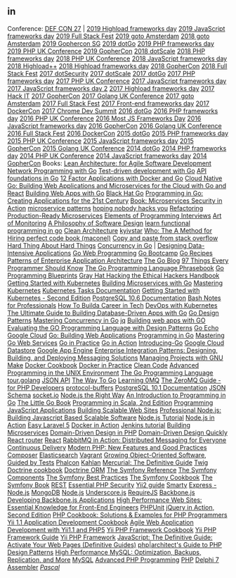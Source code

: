 in
-

Conference:
[DEF CON 27](https://www.youtube.com/playlist?list=PL9fPq3eQfaaA4qJEQQyXDYtTIfxCNA0wB)
|
[2019 Highload frameworks day]()
[2019 JavaScript frameworks day](https://www.youtube.com/watch?v=vjj8B4sq0UI&list=PLPcgQFk9n9y_kZkCkvGhVhUnwhfypNoeI)
[2019 Full Stack Fest](https://www.youtube.com/watch?v=Wf4cmblHVoE&list=PLe9psSNJBf74yYiVXDXz8UnRnWf3NHzS-)
[2019 goto Amsterdam](https://www.youtube.com/watch?v=DkNeyCW-eH0&list=PLEx5khR4g7PKT9RvuVyQxJLO8CZUJzNMy)
[2018 goto Amsterdam](https://www.youtube.com/watch?v=vSd_0zGxsIU&list=PLEx5khR4g7PJzxBWC9c6xx0LghEIxCLwm)
[2019 Gophercon SG](https://www.youtube.com/playlist?list=PLq2Nv-Sh8EbYBYteOWx9rNuy0JSF8mzsu)
[2019 dotGo](https://www.youtube.com/watch?v=ZACOc-NwV0c&list=PLMW8Xq7bXrG5B_gvikeSf3Du3NGBs4yVi)
[2019 PHP frameworks day]()
[2019 PHP UK Conference]()
[2019 GopherCon]()
[2018 dotScale]()
[2018 PHP frameworks day]()
[2018 PHP UK Conference]()
[2018 JavaScript frameworks day]()
[2018 Highload++]()
[2018 Highload frameworks day]()
[2018 GopherCon]()
[2018 Full Stack Fest]()
[2017 dotSecurity]()
[2017 dotScale]()
[2017 dotGo]()
[2017 PHP frameworks day]()
[2017 PHP UK Conference]()
[2017 JavaScript frameworks day]()
[2017 JavaScript frameworks day 2]()
[2017 Highload frameworks day]()
[2017 Hack IT]()
[2017 GopherCon]()
[2017 Golang UK Conference]()
[2017 goto Amsterdam]()
[2017 Full Stack Fest]()
[2017 Front-end frameworks day]()
[2017 DockerCon]()
[2017 Chrome Dev Summit]()
[2016 dotGo]()
[2016 PHP frameworks day]()
[2016 PHP UK Conference]()
[2016 Most JS Frameworks Day]()
[2016 JavaScript frameworks day]()
[2016 GopherCon]()
[2016 Golang UK Conference]()
[2016 Full Stack Fest]()
[2016 DockerCon]()
[2015 dotGo]()
[2015 PHP frameworks day]()
[2015 PHP UK Conference]()
[2015 JavaScript frameworks day]()
[2015 GopherCon]()
[2015 Golang UK Conference]()
[2014 dotGo]()
[2014 PHP frameworks day]()
[2014 PHP UK Conference]()
[2014 JavaScript frameworks day]()
[2014 GopherCon]()
Books:
[Lean Architecture: for Agile Software Development](https://www.amazon.com/Lean-Architecture-Agile-Software-Development/dp/0470684208/)
[Network Programming with Go](https://www.apress.com/us/book/9781484226919)
[Test-driven development with Go](https://leanpub.com/golang-tdd)
[API foundations in Go](https://leanpub.com/api-foundations)
[12 Factor Applications with Docker and Go](https://leanpub.com/12fa-docker-golang)
[](https://gumroad.com/l/web-development-with-go)
[Cloud Native Go: Building Web Applications and Microservices for the Cloud with Go and React](https://www.amazon.com/Cloud-Native-Applications-Microservices-Developers/dp/0672337797)
[Building Web Apps with Go]()
[](https://checkmarx.gitbooks.io/go-scp/)
[Black Hat Go](https://nostarch.com/blackhatgo)
[Programming in Go: Creating Applications for the 21st Century](http://www.informit.com/store/programming-in-go-creating-applications-for-the-21st-9780321774637)
[Book: Microservices Security in Action](https://www.manning.com/books/microservices-security-in-action)
[microservice patterns]()
[hoping nobody hacks you]()
[Refactoring](https://books.google.com.ua/books/about/Refactoring.html?id=1MsETFPD3I0C&redir_esc=y)
[Production-Ready Microservices](http://shop.oreilly.com/product/0636920053675.do)
[Elements of Programming Interviews](https://www.amazon.com/gp/product/1479274836/ref=ox_sc_act_title_1?smid=ATVPDKIKX0DER&psc=1)
[Art of Monitoring]()
[A Philosophy of Software Design]()
[learn functional programming in go]()
[Clean Architecture]()
[kyivstar](https://coollib.com/b/232539/read)
[Who: The A Method for Hiring ]()
[perfect code book (maconel)]()
[Copy and paste from stack overflow]()
[Hard Thing About Hard Things]()
[Concurrency in Go](https://www.amazon.com/Concurrency-Go-Tools-Techniques-Developers/dp/1491941197/ref=sr_1_1?crid=1959NZCX53XAW&keywords=concurrency+in+go&qid=1567511269&s=books&sprefix=concurre%2Cstripbooks-intl-ship%2C234&sr=1-1)
|
[Designing Data-Intensive Applications](https://www.amazon.com/Designing-Data-Intensive-Applications-Reliable-Maintainable/dp/1449373321)
[Go Web Programming](https://www.manning.com/books/go-web-programming)
[Go Bootcamp](http://www.golangbootcamp.com)
[Go Recipes](https://www.amazon.com/Go-Recipes-Problem-Solution-Shiju-Varghese/dp/1484211898)
[Patterns of Enterprise Application Architecture](https://books.google.com.ua/books/about/Patterns_of_enterprise_application_archi.html?id=FyWZt5DdvFkC&redir_esc=y)
[The Go Blog](https://blog.golang.org)
[97 Things Every Programmer Should Know](https://www.oreilly.com/library/view/97-things-every/9780596809515/)
[The Go Programming Language Phrasebook](https://www.amazon.com/Programming-Language-Phrasebook-Developers-Library/dp/0321817141)
[Go Programming Blueprints](https://www.packtpub.com/application-development/go-programming-blueprints)
[Gray Hat Hacking the Ethical Hackers Handbook ](https://www.amazon.com/Gray-Hacking-Ethical-Hackers-Handbook/dp/0071742557)
[Getting Started with Kubernetes](https://www.packtpub.com/virtualization-and-cloud/getting-started-kubernetes)
[Building Microservices with Go](https://www.packtpub.com/application-development/building-microservices-go)
[Mastering Kubernetes](https://www.goodreads.com/book/show/35265720-mastering-kubernetes)
[Kubernetes Tasks Documentation]()
[Getting Started with Kubernetes - Second Edition](https://www.amazon.com/Getting-Started-Kubernetes-Orchestrate-large-scale/dp/1787283364)
[PostgreSQL 10.6 Documentation](https://www.postgresql.org/files/documentation/pdf/10/postgresql-10-A4.pdf)
[Bash Notes for Professionals](https://openlibra.com/en/book/bash-notes-for-professionals)
[How To Builda Career in Tech](https://www.producthunt.com/posts/how-to-build-a-career-in-tech-by-product-hunt)
[DevOps with Kubernetes](https://www.oreilly.com/library/view/devops-with-kubernetes/9781788396646/)
[The Ultimate Guide to Building Database-Driven Apps with Go](https://www.vividcortex.com/resources/the-ultimate-guide-to-building-database-driven-apps-with-go)
[Go Design Patterns](https://www.amazon.com/Design-Patterns-Mario-Castro-Contreras-ebook/dp/B01IHOVFIQ)
[Mastering Concurrency in Go](https://www.amazon.com/Mastering-Concurrency-Go-Nathan-Kozyra/dp/1783983485)
[jq](https://stedolan.github.io/jq/manual/)
[Building web apps with GO](#)
[Evaluating the GO Programming Language with Design Patterns](#)
[Go Echo](https://echo.labstack.com/guide)
[Google Cloud](https://cloud.google.com/sdk/gcloud/)
[Go: Building Web Applications](https://www.amazon.com/Go-Building-Applications-Nathan-Kozyra-ebook/dp/B01LD8K5C0)
[Programming in Go](https://www.amazon.com/Programming-Go-Creating-Applications-Developers/dp/0321774639)
[Mastering Go Web Services](https://www.amazon.com/Mastering-Web-Services-Nathan-Kozyra/dp/178398130X)
[Go in Practice](https://www.amazon.com/Go-Practice-Techniques-Matt-Butcher/dp/1633430073)
[Go in Action](https://www.amazon.com/Go-Action-William-Kennedy/dp/1617291781)
[Introducing-Go](http://shop.oreilly.com/product/0636920046516.do)
[Google Cloud Datastore](https://cloud.google.com/appengine/docs/standard/go/datastore/)
[Google App Engine](https://cloud.google.com/appengine/docs/standard/go/)
[Enterprise Integration Patterns: Designing, Building, and Deploying Messaging Solutions](https://www.amazon.com/Enterprise-Integration-Patterns-Designing-Deploying/dp/0321200683)
[Managing Projects with GNU Make](http://shop.oreilly.com/product/9780596006105.do)
[Docker Cookbook](https://www.amazon.com/Docker-Cookbook-Solutions-Distributed-Applications/dp/149191971X)
[Docker in Practice](https://www.manning.com/books/docker-in-practice)
[Clean Code](https://www.amazon.com/Clean-Code-Handbook-Software-Craftsmanship/dp/0132350882)
[Advanced Programming in the UNIX Environment](https://www.amazon.com/Advanced-Programming-UNIX-Environment-3rd/dp/0321637739)
[The Go Programming Language](https://www.amazon.com/Programming-Language-Addison-Wesley-Professional-Computing/dp/0134190440)
[tour.golang](https://tour.golang.org)
[JSON API](http://jsonapi.org/)
[The Way To Go](https://www.amazon.com/Way-Go-Thorough-Introduction-Programming/dp/1469769166)
[Learning 0MQ](https://www.google.com.ua/url?sa=t&rct=j&q=&esrc=s&source=web&cd=1&cad=rja&uact=8&ved=0ahUKEwjJt_n78NrYAhXBPZoKHd99BW0QFggoMAA&url=https%3A%2F%2Freadthedocs.org%2Fprojects%2Flearning-0mq-with-pyzmq%2Fdownloads%2Fpdf%2Flatest%2F&usg=AOvVaw18IP1ItFVCzD0Og3tI6MxY)
[The ZeroMQ Guide - for PHP Developers](https://www.google.com.ua/url?sa=t&rct=j&q=&esrc=s&source=web&cd=1&cad=rja&uact=8&ved=0ahUKEwjPpPfk8NrYAhWqHJoKHSR0CowQFggoMAA&url=http%3A%2F%2Fzguide2.wdfiles.com%2Flocal--files%2Fpage%3Astart%2Fzguide-php.pdf&usg=AOvVaw2kMbRrJMoU9XStNH1ZtF6k)
[protocol-buffers](https://developers.google.com/protocol-buffers/)
[PostgreSQL 10.1 Documentation](https://www.postgresql.org/docs/manuals/)
[JSON Schema](https://spacetelescope.github.io/understanding-json-schema/)
[socket.io](https://socket.io/docs/)
[Node.js the Right Way](http://shop.oreilly.com/product/9781937785734.do)
[An Introduction to Programming in Go](https://www.amazon.com/Introduction-Programming-Go-Caleb-Doxsey/dp/1478355824)
[The Little Go Book](https://www.openmymind.net/The-Little-Go-Book/)
[Programming in Scala, 2nd Edition](https://booksites.artima.com/programming_in_scala_2ed)
[Programming JavaScript Applications](http://shop.oreilly.com/product/0636920033141.do)
[Building Scalable Web Sites](http://shop.oreilly.com/product/9780596102357.do)
[Professional Node.js: Building Javascript Based Scalable Software](https://www.amazon.com/Professional-Node-js-Building-Javascript-Scalable/dp/1118185463)
[Node.js Tutorial](https://www.tutorialspoint.com/nodejs/)
[Node.js in Action](https://www.amazon.com/Node-js-Action-Mike-Cantelon/dp/1617290572)
[Easy Laravel 5](https://leanpub.com/easylaravel)
[Docker in Action](https://www.amazon.com/Docker-Action-Jeff-Nickoloff/dp/1633430235)
[Jenkins tutorial](https://www.tutorialspoint.com/jenkins)
[Building Microservices](http://www.amazon.com/Building-Microservices-Sam-Newman/dp/1491950358)
[Domain-Driven Design in PHP](https://leanpub.com/ddd-in-php)
[Domain-Driven Design Quickly](http://www.amazon.com/Domain-Driven-Design-Quickly-Abel-Avram/dp/1411609255)
[React router](https://reacttraining.com/react-router/)
[React](https://facebook.github.io/react/docs/hello-world.html)
[RabbitMQ in Action: Distributed Messaging for Everyone](http://www.amazon.com/RabbitMQ-Action-Distributed-Messaging-Everyone/dp/1935182978)
[Continuous Delivery](https://www.amazon.com/Continuous-Delivery-Deployment-Automation-Addison-Wesley/dp/0321601912)
[Modern PHP: New Features and Good Practices](http://www.amazon.com/Modern-PHP-Features-Good-Practices/dp/1491905018)
[Composer](https://getcomposer.org/)
[Elasticsearch](https://www.elastic.co/guide/en/elasticsearch/reference/current/getting-started.html)
[Vagrant](https://www.vagrantup.com/docs/)
[Growing Object-Oriented Software, Guided by Tests](http://www.amazon.com/Growing-Object-Oriented-Software-Guided-Freeman/dp/B00DEKRP7E)
[Phalcon](https://media.readthedocs.org/pdf/phalcon-php-framework-documentation/latest/phalcon-php-framework-documentation.pdf)
[Kahlan](http://kahlan.readthedocs.org/en/latest/)
[Mercurial: The Definitive Guide](http://www.amazon.com/Mercurial-Definitive-Guide-Bryan-OSullivan/dp/0596800673)
[Twig](http://twig.sensiolabs.org/documentation)
[Doctrine cookbook](http://www.doctrine-project.org/downloads/pdfs/cookbook-2-0-pdf.pdf)
[Doctrine ORM](http://www.doctrine-project.org/downloads/pdfs/manual-2-0-vi.pdf)
[The Symfony Reference](http://symfony.com/doc/current/reference/index.html)
[The Symfony Components](http://symfony.com/doc/current/components/index.html)
[The Symfony Best Practices](http://symfony.com/doc/current/best_practices/index.html)
[The Symfony Cookbook](http://symfony.com/doc/current/cookbook/index.html)
[The Symfony Book](http://symfony.com/doc/current/book/index.html)
[REST](http://www.restapitutorial.com/)
[Essential PHP Security](http://www.amazon.com/Essential-PHP-Security-Chris-Shiflett/dp/059600656X)
[Yii2 guide](http://stuff.cebe.cc/yii2-guide.pdf)
[Smarty](http://www.smarty.net/docsv2/en/)
[Express - Node.js](http://expressjs.com/)
[MongoDB](http://docs.mongodb.org/manual/)
[Node.js](http://nodejs.org/documentation/)
[Underscore.js](http://underscorejs.org/)
[RequireJS](http://requirejs.org/)
[Backbone.js](http://backbonejs.org/)
[Developing Backbone.js Applications](http://www.amazon.com/Developing-Backbone-js-Applications-Addy-Osmani/dp/1449328253%3FSubscriptionId%3DAKIAIIBINOD46VC3JCLQ%26tag%3Dstackoverfl08-20%26linkCode%3Dxm2%26camp%3D2025%26creative%3D165953%26creativeASIN%3D1449328253)
[High Performance Web Sites: Essential Knowledge for Front-End Engineers](http://www.amazon.com/High-Performance-Web-Sites-Essential/dp/0596529309%3FSubscriptionId%3DAKIAIIBINOD46VC3JCLQ%26tag%3Dstackoverfl08-20%26linkCode%3Dxm2%26camp%3D2025%26creative%3D165953%26creativeASIN%3D0596529309)
[PHPUnit](https://phpunit.de/manual/current/en/index.html)
[jQuery in Action, Second Edition](http://www.amazon.com/jQuery-Action-Second-Edition-Bibeault/dp/1935182323%3FSubscriptionId%3DAKIAIIBINOD46VC3JCLQ%26tag%3Dstackoverfl08-20%26linkCode%3Dxm2%26camp%3D2025%26creative%3D165953%26creativeASIN%3D1935182323)
[PHP Cookbook: Solutions &amp; Examples for PHP Programmers](http://www.amazon.com/PHP-Cookbook-Solutions-Examples-Programmers/dp/144936375X%3FSubscriptionId%3DAKIAIIBINOD46VC3JCLQ%26tag%3Dstackoverfl08-20%26linkCode%3Dxm2%26camp%3D2025%26creative%3D165953%26creativeASIN%3D144936375X)
[Yii 1.1 Application Development Cookbook](http://www.amazon.com/Yii-1-1-Application-Development-Cookbook/dp/1849515484%3FSubscriptionId%3DAKIAIIBINOD46VC3JCLQ%26tag%3Dstackoverfl08-20%26linkCode%3Dxm2%26camp%3D2025%26creative%3D165953%26creativeASIN%3D1849515484)
[Agile Web Application Development with Yii1.1 and PHP5](http://www.amazon.com/Agile-Application-Development-Yii1-1-PHP5/dp/1847199585%3FSubscriptionId%3DAKIAIIBINOD46VC3JCLQ%26tag%3Dstackoverfl08-20%26linkCode%3Dxm2%26camp%3D2025%26creative%3D165953%26creativeASIN%3D1847199585)
[Yii PHP Framework Cookbook](http://yiiframework.ru/doc/cookbook/ru/index)
[Yii PHP Framework Guide](http://www.yiiframework.com/doc/guide/1.1/en/index)
[Yii PHP Framework](http://www.yiiframework.com/doc/api/)
[JavaScript: The Definitive Guide: Activate Your Web Pages (Definitive Guides)](http://www.amazon.com/JavaScript-Definitive-Guide-Activate-Guides/dp/0596805527%3FSubscriptionId%3DAKIAIIBINOD46VC3JCLQ%26tag%3Dstackoverfl08-20%26linkCode%3Dxm2%26camp%3D2025%26creative%3D165953%26creativeASIN%3D0596805527)
[php|architect's Guide to PHP Design Patterns](http://www.amazon.com/php-architects-Guide-Design-Patterns/dp/0973589825%3FSubscriptionId%3DAKIAIIBINOD46VC3JCLQ%26tag%3Dstackoverfl08-20%26linkCode%3Dxm2%26camp%3D2025%26creative%3D165953%26creativeASIN%3D0973589825)
[High Performance MySQL: Optimization, Backups, Replication, and More](http://www.amazon.com/High-Performance-MySQL-Optimization-Replication/dp/0596101716%3FSubscriptionId%3DAKIAIIBINOD46VC3JCLQ%26tag%3Dstackoverfl08-20%26linkCode%3Dxm2%26camp%3D2025%26creative%3D165953%26creativeASIN%3D0596101716)
[MySQL](https://dev.mysql.com/doc/)
[Advanced PHP Programming](http://www.amazon.com/Advanced-PHP-Programming-George-Schlossnagle/dp/0672325616%3FSubscriptionId%3DAKIAIIBINOD46VC3JCLQ%26tag%3Dstackoverfl08-20%26linkCode%3Dxm2%26camp%3D2025%26creative%3D165953%26creativeASIN%3D0672325616)
[PHP](http://php.net/index.php)
[Delphi 7](http://bizkniga.com.ua/kniga/435)
[Assembler](http://www.williamspublishing.com/Books/5-8459-0332-7.html)
*[Pascal](#)*
